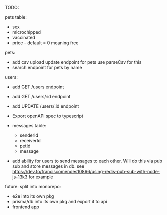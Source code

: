 TODO:

pets table:

- sex
- microchipped
- vaccinated
- price - default = 0 meaning free

pets:

- add csv upload update endpoint for pets use parseCsv for this
- search endpoint for pets by name

users:

- add GET /users endpoint
- add GET /users/:id endpoint
- add UPDATE /users/:id endpoint

- Export openAPI spec to typescript

- messages table:

  - senderId
  - receiverId
  - petId
  - message

* add ability for users to send messages to each other. Will do this via pub sub and store messages in db. see https://dev.to/franciscomendes10866/using-redis-pub-sub-with-node-js-13k3 for example

future:
split into monorepo:

- e2e into its own pkg
- prisma/db into its own pkg and export it to api
- frontend app
